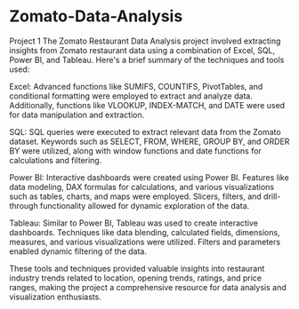 # Zomato-Data-Analysis
Project 1
The Zomato Restaurant Data Analysis project involved extracting insights from Zomato restaurant data using a combination of Excel, SQL, Power BI, and Tableau. Here's a brief summary of the techniques and tools used:

Excel: Advanced functions like SUMIFS, COUNTIFS, PivotTables, and conditional formatting were employed to extract and analyze data. Additionally, functions like VLOOKUP, INDEX-MATCH, and DATE were used for data manipulation and extraction.


SQL: SQL queries were executed to extract relevant data from the Zomato dataset. Keywords such as SELECT, FROM, WHERE, GROUP BY, and ORDER BY were utilized, along with window functions and date functions for calculations and filtering.


Power BI: Interactive dashboards were created using Power BI. Features like data modeling, DAX formulas for calculations, and various visualizations such as tables, charts, and maps were employed. Slicers, filters, and drill-through functionality allowed for dynamic exploration of the data.


Tableau: Similar to Power BI, Tableau was used to create interactive dashboards. Techniques like data blending, calculated fields, dimensions, measures, and various visualizations were utilized. Filters and parameters enabled dynamic filtering of the data.


These tools and techniques provided valuable insights into restaurant industry trends related to location, opening trends, ratings, and price ranges, making the project a comprehensive resource for data analysis and visualization enthusiasts.
